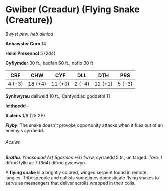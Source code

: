 # Gwiber (Creadur) (Flying Snake (Creature))

*Bwyst pitw, heb aliniad*

**Anhawster Curo** 14

**Heini Presennol** 5 (2d4)

**Cyflymder** 30 ft., hedfan 60 ft., nofio 30 ft

| CRF    | CHW     | CYF     | DLL    | DTH     | PRS    |
|--------|---------|---------|--------|---------|--------|
| 4 (-3) | 18 (+4) | 11 (+0) | 2 (-4) | 12 (+1) | 5 (-3) |

**Synhwyrau** dallweld 10 ft., Canfyddiad goddefol 11

**Ieithoedd** -

**Sialens** 1/8 (25 XP)

***Flyby***. The snake doesn't provoke opportunity attacks when it flies out of an enemy's cyrraedd.

###### Acsiwn

***Brathu***. *Ymosodiad Arf Sgarmes* +6 i fwrw, cyrraedd 5 tr., un targed. *Taro:* 1 difrod tyllu ac 7 (3d4) difrod gwenwyn.

A **flying snake** is a brightly colored, winged serpent found in remote jungles. Tribespeople and cultists sometimes domesticate flying snakes to serve as messengers that deliver scrolls wrapped in their coils.